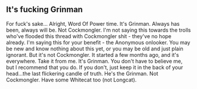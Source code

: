 ## It's fucking Grinman ##

For fuck's sake... Alright, Word Of Power time. It's Grinman. Always has been, always will be. Not Cockmongler. I'm not saying this towards the trolls who've flooded this thread with Cockmongler shit - they've no hope already. I'm saying this for your benefit - the Anonymous onlooker. You may be new and know nothing about this yet, or you may be old and just plain ignorant. But it's not Cockmongler. It started a few months ago, and it's everywhere. Take it from me. It's Grinman. You don't have to believe me, but I recommend that you do. If you don't, just keep it in the back of your head...the last flickering candle of truth. He's the Grinman. Not Cockmongler. Have some Whitecat too (not Longcat).